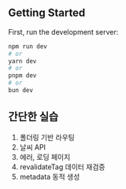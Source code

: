 ## Getting Started

First, run the development server:

```bash
npm run dev
# or
yarn dev
# or
pnpm dev
# or
bun dev
```

## 간단한 실습
1. 폴더링 기반 라우팅
1. 날씨 API
2. 에러, 로딩 페이지
3. revalidateTag 데이터 재검증
4. metadata 동적 생성 
